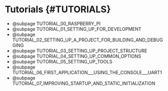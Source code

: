 # Tutorials {#TUTORIALS}

- @subpage TUTORIAL_00_RASPBERRY_PI
- @subpage TUTORIAL_01_SETTING_UP_FOR_DEVELOPMENT
- @subpage TUTORIAL_02_SETTING_UP_A_PROJECT_FOR_BUILDING_AND_DEBUGGING
- @subpage TUTORIAL_03_SETTING_UP_PROJECT_STRUCTURE
- @subpage TUTORIAL_04_SETTING_UP_COMMON_OPTIONS
- @subpage TUTORIAL_05_SETTING_UP_TOOLS
- @subpage TUTORIAL_06_FIRST_APPLICATION___USING_THE_CONSOLE___UART1
- @subpage TUTORIAL_07_IMPROVING_STARTUP_AND_STATIC_INITIALIZATION
<!-- - @subpage TUTORIAL_07_GENERALIZATION
- @subpage TUTORIAL_08_TIMER
- @subpage TUTORIAL_09_MAILBOX
- @subpage TUTORIAL_10_UART0
- @subpage TUTORIAL_11_DOXYGEN
- @subpage TUTORIAL_12_LOGGER
- @subpage TUTORIAL_13_BOARD_INFORMATION
- @subpage TUTORIAL_14_MEMORY_MANAGEMENT
- @subpage TUTORIAL_15_STRING
- @subpage TUTORIAL_16_SERIALIZATION_AND_FORMATTING
- @subpage TUTORIAL_17_UNIT_TEST_INFRASTRUCTURE
- @subpage TUTORIAL_18_WRITING_UNIT_TESTS
- @subpage TUTORIAL_19_EXCEPTIONS
- @subpage TUTORIAL_20_INTERRUPTS
- @subpage TUTORIAL_21_TIMER_EXTENSION -->
